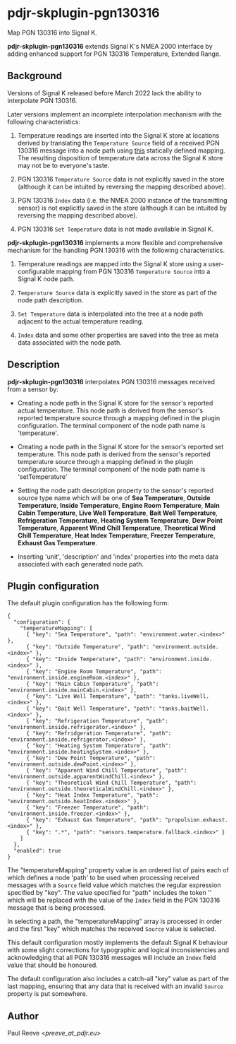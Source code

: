 # pdjr-skplugin-pgn130316

Map PGN 130316 into Signal K.

**pdjr-skplugin-pgn130316** extends Signal K's NMEA 2000 interface by
adding enhanced support for PGN 130316 Temperature, Extended Range.

## Background

Versions of Signal K released before March 2022 lack the ability to
interpolate PGN 130316.

Later versions implement an incomplete interpolation mechanism with
the following characteristics:

1. Temperature readings are inserted into the Signal K store at
   locations derived by translating the ```Temperature Source``` field
   of a received PGN 130316 message into a node path using 
   [this](https://github.com/SignalK/n2k-signalk/blob/master/temperatureMappings.js)
   statically defined mapping.
   The resulting disposition of temperature data across the Signal K
   store may not be to everyone's taste.

2. PGN 130316 ```Temperature Source``` data is not explicitly saved in
   the store (although it can be intuited by reversing the mapping
   described above).

3. PGN 130316 ```Index``` data (i.e. the NMEA 2000 instance of the
   transmitting sensor) is not explicitly saved in the store (although
   it can be intuited by reversing the mapping described above).

4. PGN 130316 ```Set Temperature``` data is not made available in
   Signal K.

**pdjr-skplugin-pgn130316** implements a more flexible and comprehensive
mechanism for the handling PGN 130316 with the following characteristics.

1. Temperature readings are mapped into the Signal K store using
   a user-configurable mapping from PGN 130316 ```Temperature Source```
   into a Signal K node path.

2. ```Temperature Source``` data is explicitly saved in the store as
   part of the node path description.  

3. ```Set Temperature``` data is interpolated into the tree at a
   node path adjacent to the actual temperature reading.

4. ```Index``` data and some other properties are saved into the tree
   as meta data associated with the node path.

## Description

**pdjr-skplugin-pgn130316** interpolates PGN 130316 messages received
from a sensor by:

* Creating a node path in the Signal K store for the sensor's reported
  actual temperature.
  This node path is derived from the sensor's reported temperature
  source through a mapping defined in the plugin configuration.
  The terminal component of the node path name is 'temperature'.

* Creating a node path in the Signal K store for the sensor's reported
  set temperature.
  This node path is derived from the sensor's reported temperature
  source through a mapping defined in the plugin configuration.
  The terminal component of the node path name is 'setTemperature'

* Setting the node path description property to the sensor's reported
  source type name which will be one of
  **Sea Temperature**,
  **Outside Temperature**,
  **Inside Temperature**,
  **Engine Room Temperature**,
  **Main Cabin Temperature**,
  **Live Well Temperature**,
  **Bait Well Temperature**,
  **Refrigeration Temperature**,
  **Heating System Temperature**,
  **Dew Point Temperature**,
  **Apparent Wind Chill Temperature**,
  **Theoretical Wind Chill Temperature**,
  **Heat Index Temperature**,
  **Freezer Temperature**,
  **Exhaust Gas Temperature**.

* Inserting 'unit', 'description' and 'index' properties into the
  meta data associated with each generated node path.

## Plugin configuration

The default plugin configuration has the following form:
```
{
  "configuration": {
    "temperatureMapping": [
      { "key": "Sea Temperature", "path": "environment.water.<index>" },
      { "key": "Outside Temperature", "path": "environment.outside.<index>" },
      { "key": "Inside Temperature", "path": "environment.inside.<index>" },
      { "key": "Engine Room Temperature", "path": "environment.inside.engineRoom.<index>" },
      { "key": "Main Cabin Temperature", "path": "environment.inside.mainCabin.<index>" },
      { "key": "Live Well Temperature", "path": "tanks.liveWell.<index>" },
      { "key": "Bait Well Temperature", "path": "tanks.baitWell.<index>" },
      { "key": "Refrigeration Temperature", "path": "environment.inside.refrigerator.<index>" },
      { "key": "Refridgeration Temperature", "path": "environment.inside.refrigerator.<index>" },
      { "key": "Heating System Temperature", "path": "environment.inside.heatingSystem.<index>" },
      { "key": "Dew Point Temperature", "path": "environment.outside.dewPoint.<index>" },
      { "key": "Apparent Wind Chill Temperature", "path": "environment.outside.apparentWindChill.<index>" },
      { "key": "Theoretical Wind Chill Temperature", "path": "environment.outside.theoreticalWindChill.<index>" },
      { "key": "Heat Index Temperature", "path": "environment.outside.heatIndex.<index>" },
      { "key": "Freezer Temperature", "path": "environment.inside.freezer.<index>" },
      { "key": "Exhaust Gas Temperature", "path": "propulsion.exhaust.<index>" },
      { "key": ".*", "path": "sensors.temperature.fallback.<index>" }
    ]                                                             
  },                                                              
  "enabled": true                                                 
}                  
```

The "temperatureMapping" property value is an ordered list of pairs
each of which defines a node 'path' to be used when processing
received messages with a ```Source``` field value which matches the
regular expression specified by "key".
The value specified for "path" includes the token '<index>' which
will be replaced with the value of the ```Index``` field in the PGN
130316 message that is being processed.

In selecting a path, the "temperatureMapping" array is processed in
order and the first "key" which matches the received ```Source```
value is selected.

This default configuration mostly implements the default Signal K
behaviour with some slight corrections for typographic and logical
inconsistencies and acknowledging that all PGN 130316 messages will
include an ```Index``` field value that should be honoured.

The default configuration also includes a catch-all "key" value as
part of the last mapping, ensuring that any data that is received
with an invalid ```Source``` property is put somewhere.

## Author

Paul Reeve <*preeve_at_pdjr.eu*>
